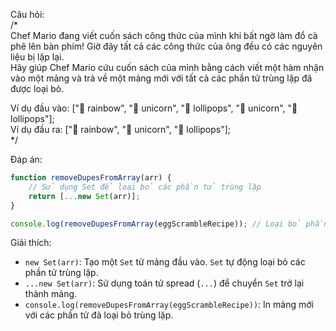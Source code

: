 Câu hỏi:  
/*  
Chef Mario đang viết cuốn sách công thức của mình khi bất ngờ làm đổ cà phê lên bàn phím! Giờ đây tất cả các công thức của ông đều có các nguyên liệu bị lặp lại.  
Hãy giúp Chef Mario cứu cuốn sách của mình bằng cách viết một hàm nhận vào một mảng và trả về một mảng mới với tất cả các phần tử trùng lặp đã được loại bỏ.  

Ví dụ đầu vào: ["🌈 rainbow", "🦄 unicorn", "🍭 lollipops", "🦄 unicorn", "🍭 lollipops"];  
Ví dụ đầu ra: ["🌈 rainbow", "🦄 unicorn", "🍭 lollipops"];  
*/  

Đáp án:

```javascript
function removeDupesFromArray(arr) {
    // Sử dụng Set để loại bỏ các phần tử trùng lặp
    return [...new Set(arr)];
}

console.log(removeDupesFromArray(eggScrambleRecipe)); // Loại bỏ phần tử trùng lặp từ công thức
```

Giải thích:
- `new Set(arr)`: Tạo một `Set` từ mảng đầu vào. `Set` tự động loại bỏ các phần tử trùng lặp.
- `...new Set(arr)`: Sử dụng toán tử spread (`...`) để chuyển `Set` trở lại thành mảng.
- `console.log(removeDupesFromArray(eggScrambleRecipe))`: In mảng mới với các phần tử đã loại bỏ trùng lặp.
